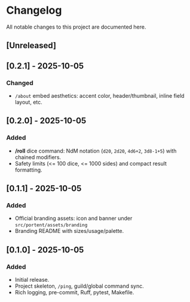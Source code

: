 # Changelog
All notable changes to this project are documented here.

## [Unreleased]

## [0.2.1] - 2025-10-05
### Changed
- `/about` embed aesthetics: accent color, header/thumbnail, inline field layout, etc.

## [0.2.0] - 2025-10-05
### Added
- **/roll** dice command: NdM notation (`d20`, `2d20`, `4d6+2`, `3d8-1+5`) with chained modifiers.
- Safety limits (<= 100 dice, <= 1000 sides) and compact result formatting.

## [0.1.1] - 2025-10-05
### Added
- Official branding assets: icon and banner under `src/portent/assets/branding`
- Branding README with sizes/usage/palette.

## [0.1.0] - 2025-10-05
### Added
- Initial release.
- Project skeleton, `/ping`, guild/global command sync.
- Rich logging, pre-commit, Ruff, pytest, Makefile.
